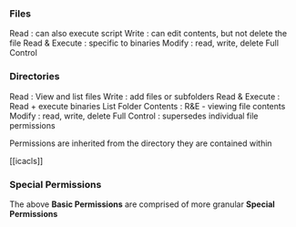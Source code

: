 ### Files
Read : can also execute script
Write : can edit contents, but not delete the file
Read & Execute : specific to binaries
Modify : read, write, delete
Full Control

### Directories
Read : View and list files
Write : add files or subfolders
Read & Execute : Read + execute binaries
List Folder Contents : R&E - viewing file contents
Modify : read, write, delete
Full Control : supersedes individual file permissions

Permissions are inherited from the directory they are contained within

[[icacls]]


### Special Permissions
The above **Basic Permissions** are comprised of more granular **Special Permissions**

